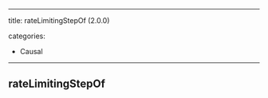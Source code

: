 
---
title: rateLimitingStepOf (2.0.0)


categories:

- Causal

---
<!-- COMPUTER GENERATED PAGE!!! DO NOT EDIT DIRECTLY  -->
<!--    must be changed in scripts/templates.py which is processed by scripts/update_refs.py -->

## rateLimitingStepOf
